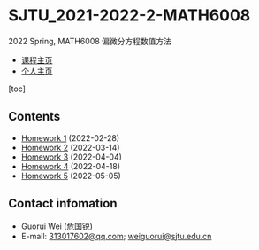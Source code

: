 # SJTU_2021-2022-2-MATH6008

2022 Spring, MATH6008 偏微分方程数值方法

- [课程主页](https://grwei.github.io/SJTU_2021-2022-2-MATH6008/)
- [个人主页](https://grwei.github.io/)

[toc]

## Contents

- [Homework 1](https://grwei.github.io/SJTU_2021-2022-2-MATH6008/hw1_危国锐_120034910021.pdf) (2022-02-28)
- [Homework 2](https://grwei.github.io/SJTU_2021-2022-2-MATH6008/hw2_危国锐_120034910021.pdf) (2022-03-14)
- [Homework 3](https://grwei.github.io/SJTU_2021-2022-2-MATH6008/hw3_危国锐_120034910021.pdf) (2022-04-04)
- [Homework 4](https://grwei.github.io/SJTU_2021-2022-2-MATH6008/hw4_危国锐_120034910021.pdf) (2022-04-18)
- [Homework 5](https://grwei.github.io/SJTU_2021-2022-2-MATH6008/hw5_危国锐_120034910021.pdf) (2022-05-05)

## Contact infomation

- Guorui Wei (危国锐)
- E-mail: 313017602@qq.com; weiguorui@sjtu.edu.cn
